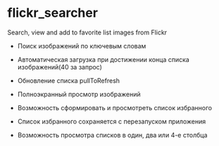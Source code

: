 # flickr_searcher

Search, view and add to favorite list images from Flickr


+ Поиск изображений по ключевым словам

+ Автоматическая загрузка при достижении конца списка изображений(40 за запрос)

+ Обновление списка pullToRefresh

+ Полноэкранный просмотр изображений

+ Возможность сформировать и просмотреть список избранного

+ Список избранного сохраняется с перезапуском приложения

+ Возможность просмотра списков в один, два или 4-е столбца
